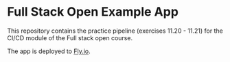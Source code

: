 # Full Stack Open Example App

This repository contains the practice pipeline (exercises 11.20 - 11.21) for the CI/CD module of the Full stack open course.

The app is deployed to [Fly.io](https://winter-shape-6156.fly.dev/). 
